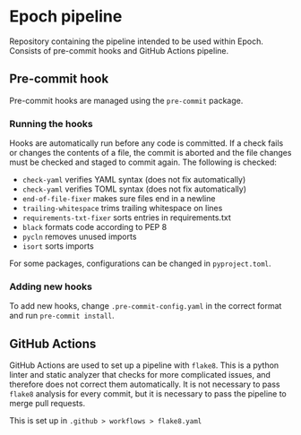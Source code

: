# Epoch pipeline

Repository containing the pipeline intended to be used within Epoch.
Consists of pre-commit hooks and GitHub Actions pipeline.

## Pre-commit hook
Pre-commit hooks are managed using the `pre-commit` package.

### Running the hooks
Hooks are automatically run before any code is committed.
If a check fails or changes the contents of a file, the commit is aborted and the file changes must be checked and staged to commit again.
The following is checked:
- `check-yaml` verifies YAML syntax (does not fix automatically)
- `check-yaml` verifies TOML syntax (does not fix automatically)
- `end-of-file-fixer` makes sure files end in a newline
- `trailing-whitespace` trims trailing whitespace on lines
- `requirements-txt-fixer` sorts entries in requirements.txt
- `black` formats code according to PEP 8
- `pycln` removes unused imports
- `isort` sorts imports

For some packages, configurations can be changed in `pyproject.toml`.

### Adding new hooks
To add new hooks, change `.pre-commit-config.yaml` in the correct format and run `pre-commit install`.

## GitHub Actions
GitHub Actions are used to set up a pipeline with `flake8`. This is a python linter and static analyzer that checks for more complicated issues, and therefore does not correct them automatically.
It is not necessary to pass `flake8` analysis for every commit, but it is necessary to pass the pipeline to merge pull requests.

This is set up in `.github > workflows > flake8.yaml`
